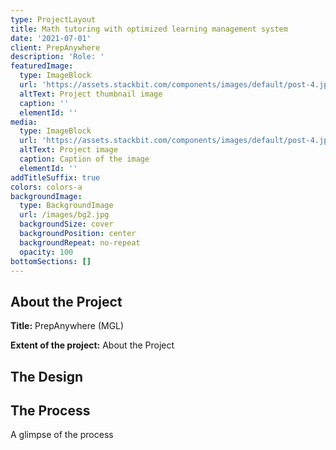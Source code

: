 ```yaml
---
type: ProjectLayout
title: Math tutoring with optimized learning management system
date: '2021-07-01'
client: PrepAnywhere
description: 'Role: '
featuredImage:
  type: ImageBlock
  url: 'https://assets.stackbit.com/components/images/default/post-4.jpeg'
  altText: Project thumbnail image
  caption: ''
  elementId: ''
media:
  type: ImageBlock
  url: 'https://assets.stackbit.com/components/images/default/post-4.jpeg'
  altText: Project image
  caption: Caption of the image
  elementId: ''
addTitleSuffix: true
colors: colors-a
backgroundImage:
  type: BackgroundImage
  url: /images/bg2.jpg
  backgroundSize: cover
  backgroundPosition: center
  backgroundRepeat: no-repeat
  opacity: 100
bottomSections: []
---
```

## **About the Project**

**Title:** PrepAnywhere (MGL)

**Extent of the project:** About the Project

## **The Design**

## **The Process**

A glimpse of the process
